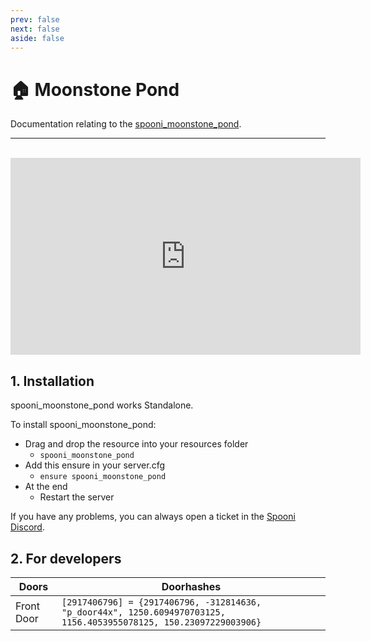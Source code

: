 ```yaml
---
prev: false
next: false
aside: false
---
```


# 🏠 Moonstone Pond
Documentation relating to the [spooni_moonstone_pond](https://spooni-mapping.tebex.io/package/6222295).

___
<br>
<iframe width="560" height="315" src="https://www.youtube.com/embed/8SADx-ox6Ho?si=rgSgWuF_VrcCYbGy" frameborder="0" allow="accelerometer; autoplay; clipboard-write; encrypted-media; gyroscope; picture-in-picture; web-share" referrerpolicy="strict-origin-when-cross-origin" allowfullscreen></iframe>

## 1. Installation
spooni_moonstone_pond works Standalone.  

To install spooni_moonstone_pond:
- Drag and drop the resource into your resources folder
  - `spooni_moonstone_pond`
- Add this ensure in your server.cfg
  - `ensure spooni_moonstone_pond`
- At the end
  - Restart the server

If you have any problems, you can always open a ticket in the [Spooni Discord](https://discord.gg/spooni).

## 2. For developers
| Doors                     | Doorhashes
|---------------------------|----------------------------------------------------------------------------------|
| Front Door                | `[2917406796] = {2917406796, -312814636, "p_door44x", 1250.6094970703125, 1156.4053955078125, 150.23097229003906}`